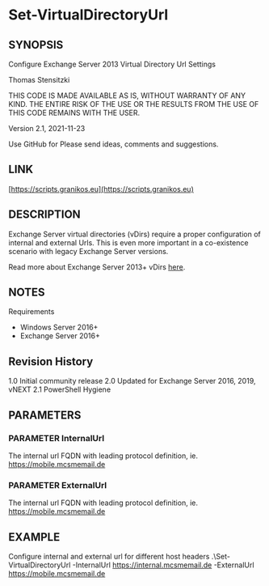 # Set-VirtualDirectoryUrl

## SYNOPSIS

Configure Exchange Server 2013 Virtual Directory Url Settings

Thomas Stensitzki

THIS CODE IS MADE AVAILABLE AS IS, WITHOUT WARRANTY OF ANY KIND. THE ENTIRE
RISK OF THE USE OR THE RESULTS FROM THE USE OF THIS CODE REMAINS WITH THE USER.

Version 2.1, 2021-11-23

Use GitHub for Please send ideas, comments and suggestions.

## LINK

[https://scripts.granikos.eu](https://scripts.granikos.eu)

## DESCRIPTION

Exchange Server virtual directories (vDirs) require a proper configuration of
internal and external Urls. This is even more important in a co-existence
scenario with legacy Exchange Server versions.

Read more about Exchange Server 2013+ vDirs [here](https://techcommunity.microsoft.com/t5/exchange-team-blog/configuring-multiple-owa-ecp-virtual-directories-on-the-exchange/ba-p/611217?WT.mc_id=M365-MVP-5003086).


## NOTES

Requirements
- Windows Server 2016+
- Exchange Server 2016+

Revision History
--------------------------------------------------------------------------------
1.0     Initial community release
2.0     Updated for Exchange Server 2016, 2019, vNEXT
2.1     PowerShell Hygiene

## PARAMETERS

### PARAMETER InternalUrl

The internal url FQDN with leading protocol definition, ie. https://mobile.mcsmemail.de

### PARAMETER ExternalUrl

The internal url FQDN with leading protocol definition, ie. https://mobile.mcsmemail.de

## EXAMPLE

Configure internal and external url for different host headers
.\Set-VirtualDirectoryUrl -InternalUrl https://internal.mcsmemail.de -ExternalUrl https://mobile.mcsmemail.de
